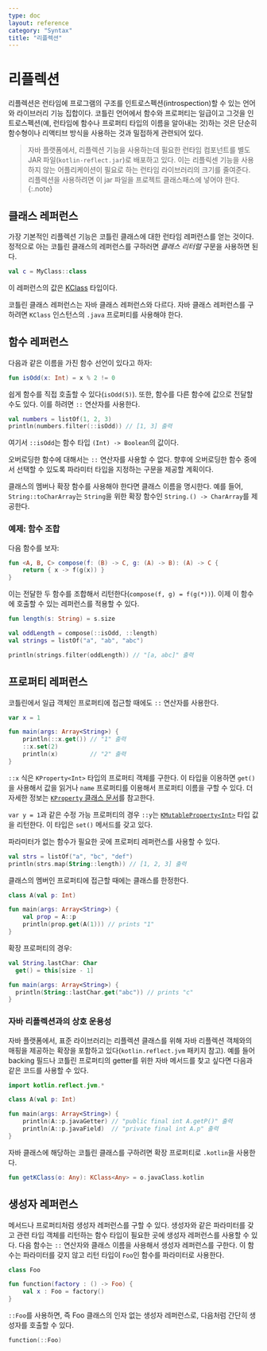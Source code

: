 ```yaml
---
type: doc
layout: reference
category: "Syntax"
title: "리플렉션"
---
```


# 리플렉션

리플렉션은 런타임에 프로그램의 구조를 인트로스펙션(introspection)할 수 있는 언어와 라이브러리 기능 집합이다.
코틀린 언어에서 함수와 프로퍼티는 일급이고 그것을 인트로스펙션(예, 런타임에 함수나 프로퍼티 타입의 이름을 알아내는 것)하는 것은
단순히 함수형이나 리액티브 방식을 사용하는 것과 밀접하게 관련되어 있다.

> 자바 플랫폼에서, 리플렉션 기능을 사용하는데 필요한 런타임 컴포넌트를 별도 JAR 파일(`kotlin-reflect.jar`)로 배포하고 있다.
이는 리플릭센 기능을 사용하지 않는 어플리케이션이 필요로 하는 런타임 라이브러리의 크기를 줄여준다. 리플렉션을 사용하려면
이 jar 파일을 프로젝트 클래스패스에 넣어야 한다.
{:.note}

## 클래스 레퍼런스

가장 기본적인 리플렉션 기능은 코틀린 클래스에 대한 런타임 레퍼런스를 얻는 것이다. 정적으로 아는 코틀린 클래스의 레퍼런스를 구하러면
_클래스 리터럴_ 구문을 사용하면 된다.

``` kotlin
val c = MyClass::class
```

이 레퍼런스의 값은 [KClass](/api/latest/jvm/stdlib/kotlin.reflect/-k-class/index.html) 타입이다.

코틀린 클래스 레퍼런스는 자바 클래스 레퍼런스와 다르다. 자바 클래스 레퍼런스를 구하려면
`KClass` 인스턴스의 `.java` 프로퍼티를 사용해야 한다.

## 함수 레퍼런스

다음과 같은 이름을 가진 함수 선언이 있다고 하자:

``` kotlin
fun isOdd(x: Int) = x % 2 != 0
```

쉽게 함수를 직접 호출할 수 있다(`isOdd(5)`). 또한, 함수를 다른 함수에 값으로 전달할 수도 있다.
이를 하려면 `::` 연산자를 사용한다.

``` kotlin
val numbers = listOf(1, 2, 3)
println(numbers.filter(::isOdd)) // [1, 3] 출력
```

여기서 `::isOdd`는 함수 타입 `(Int) -> Boolean`의 값이다.

오버로딩한 함수에 대해서는 `::` 연산자를 사용할 수 없다. 향후에 오버로딩한 함수 중에서 선택할 수 있도록 파라미터 타입을
지정하는 구문을 제공할 계획이다.

클래스의 멤버나 확장 함수를 사용해야 한다면 클래스 이름을 명시한다. 예를 들어,
`String::toCharArray`는 `String`을 위한 확장 함수인 `String.() -> CharArray`를 제공한다.

### 예제: 함수 조합

다음 함수를 보자:

``` kotlin
fun <A, B, C> compose(f: (B) -> C, g: (A) -> B): (A) -> C {
    return { x -> f(g(x)) }
}
```

이는 전달한 두 함수를 조합해서 리턴한다(`compose(f, g) = f(g(*))`).
이제 이 함수에 호출할 수 있는 레퍼런스를 적용할 수 있다.


``` kotlin
fun length(s: String) = s.size

val oddLength = compose(::isOdd, ::length)
val strings = listOf("a", "ab", "abc")

println(strings.filter(oddLength)) // "[a, abc]" 출력
```

## 프로퍼티 레퍼런스

코틀린에서 일급 객체인 프로퍼티에 접근할 때에도 `::` 연산자를 사용한다.

``` kotlin
var x = 1

fun main(args: Array<String>) {
    println(::x.get()) // "1" 출력
    ::x.set(2)
    println(x)         // "2" 출력
}
```

`::x` 식은 `KProperty<Int>` 타입의 프로퍼티 객체를 구한다. 이 타입을 이용하면
`get()`을 사용해서 값을 읽거나 `name` 프로퍼티를 이용해서 프로퍼티 이름을 구할 수 있다.
더 자세한 정보는 [`KProperty` 클래스 문서](/api/latest/jvm/stdlib/kotlin.reflect/-k-property/index.html)를 참고한다.

`var y = 1`과 같은 수정 가능 프로퍼티의 경우 `::y`는 [`KMutableProperty<Int>`](/api/latest/jvm/stdlib/kotlin.reflect/-k-mutable-property/index.html) 타입 값을 리턴한다.
이 타입은 `set()` 메서드를 갖고 있다.

파라미터가 없는 함수가 필요한 곳에 프로퍼티 레퍼런스를 사용할 수 있다.

``` kotlin
val strs = listOf("a", "bc", "def")
println(strs.map(String::length)) // [1, 2, 3] 출력
```

클래스의 멤버인 프로퍼티에 접근할 때에는 클래스를 한정한다.

``` kotlin
class A(val p: Int)

fun main(args: Array<String>) {
    val prop = A::p
    println(prop.get(A(1))) // prints "1"
}
```

확장 프로퍼티의 경우:


``` kotlin
val String.lastChar: Char
  get() = this[size - 1]

fun main(args: Array<String>) {
  println(String::lastChar.get("abc")) // prints "c"
}
```

### 자바 리플렉션과의 상호 운용성

자바 플랫폼에서, 표준 라이브러리는 리플렉션 클래스를 위해 자바 리플렉션 객체와의 매핑을 제공하는 확장을 포함하고 있다(`kotlin.reflect.jvm` 패키지 참고).
예를 들어 backing 필드나 코틀린 프로퍼티의 getter를 위한 자바 메서드를 찾고 싶다면 다음과 같은 코드를 사용할 수 있다.


``` kotlin
import kotlin.reflect.jvm.*

class A(val p: Int)

fun main(args: Array<String>) {
    println(A::p.javaGetter) // "public final int A.getP()" 출력
    println(A::p.javaField)  // "private final int A.p" 출력
}
```

자바 클래스에 해당하는 코틀린 클래스를 구하려면 확장 프로퍼티로 `.kotlin`을 사용한다.

``` kotlin
fun getKClass(o: Any): KClass<Any> = o.javaClass.kotlin
```

## 생성자 레퍼런스

메서드나 프로퍼티처럼 생성자 레퍼런스를 구할 수 있다. 생성자와 같은 파라미터를 갖고 관련 타입 객체를 리턴하는
함수 타입이 필요한 곳에 생성자 레퍼런스를 사용할 수 있다.
다음 함수는 `::` 연산자와 클래스 이름을 사용해서 생성자 레퍼런스를 구한다. 이 함수는 파라미터를 갖지 않고 리턴 타입이 `Foo`인 함수를 파라미터로 사용한다.

``` kotlin
class Foo

fun function(factory : () -> Foo) {
    val x : Foo = factory()
}
```

`::Foo`를 사용하면, 즉 Foo 클래스의 인자 없는 생성자 레퍼런스로, 다음처럼 간단히 생성자를 호출할 수 있다.

``` kotlin
function(::Foo)
```
